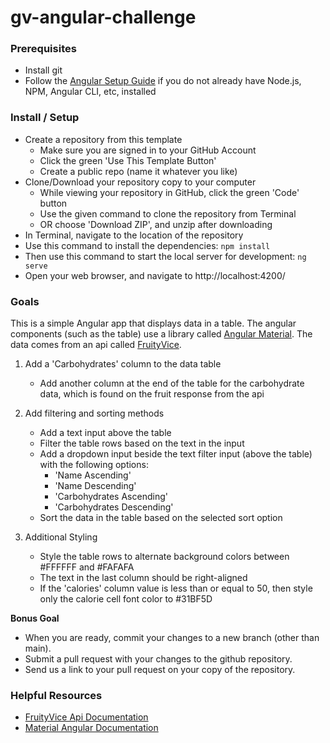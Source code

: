 # gv-angular-challenge

### Prerequisites

- Install git
- Follow the [Angular Setup Guide](https://angular.io/guide/setup-local) if you do not already have Node.js, NPM, Angular CLI, etc, installed

### Install / Setup

- Create a repository from this template
  - Make sure you are signed in to your GitHub Account
  - Click the green 'Use This Template Button'
  - Create a public repo (name it whatever you like)
- Clone/Download your repository copy to your computer
  - While viewing your repository in GitHub, click the green 'Code' button
  - Use the given command to clone the repository from Terminal
  - OR choose 'Download ZIP', and unzip after downloading
- In Terminal, navigate to the location of the repository
- Use this command to install the dependencies: `npm install`
- Then use this command to start the local server for development: `ng serve`
- Open your web browser, and navigate to http://localhost:4200/

### Goals

This is a simple Angular app that displays data in a table.
The angular components (such as the table) use a library called [Angular Material](https://material.angular.io/).
The data comes from an api called [FruityVice](https://www.fruityvice.com/).

1. Add a 'Carbohydrates' column to the data table
   - Add another column at the end of the table for the carbohydrate data, which is found on the fruit response from the api
   
2. Add filtering and sorting methods
   - Add a text input above the table
   - Filter the table rows based on the text in the input
   - Add a dropdown input beside the text filter input (above the table) with the following options:
     - 'Name Ascending'
     - 'Name Descending'
     - 'Carbohydrates Ascending'
     - 'Carbohydrates Descending'
   - Sort the data in the table based on the selected sort option

3. Additional Styling
   - Style the table rows to alternate background colors between #FFFFFF and #FAFAFA
   - The text in the last column should be right-aligned
   - If the 'calories' column value is less than or equal to 50, then style only the calorie cell font color to #31BF5D
   
**Bonus Goal** 
- When you are ready, commit your changes to a new branch (other than main).
- Submit a pull request with your changes to the github repository.
- Send us a link to your pull request on your copy of the repository.

### Helpful Resources

- [FruityVice Api Documentation](https://www.fruityvice.com/)
- [Material Angular Documentation](https://material.angular.io/components/categories)





